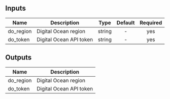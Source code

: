 ## Inputs

| Name | Description | Type | Default | Required |
|------|-------------|:----:|:-----:|:-----:|
| do\_region | Digital Ocean region | string | - | yes |
| do\_token | Digital Ocean API token | string | - | yes |

## Outputs

| Name | Description |
|------|-------------|
| do\_region | Digital Ocean region |
| do\_token | Digital Ocean API token |

